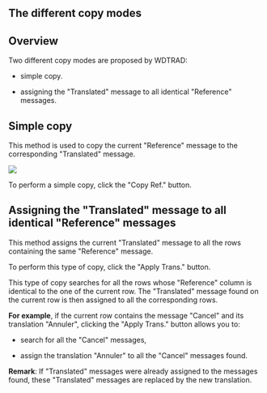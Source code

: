 
## The different copy modes
			



<a name="NOTE1"></a>
<a name="NOTE1_1"></a>


## Overview
<a name="overview_ELTTEXTE000093"></a>
Two different copy modes are proposed by WDTRAD:

- simple copy.

- assigning the "Translated" message to all identical "Reference" messages.




<a name="NOTE2"></a>
<a name="NOTE2_1"></a>


## Simple copy
<a name="simple_copy_ELTTEXTE000117"></a>
This method is used to copy the current "Reference" message to the corresponding "Translated" message.

![](https://doc.pcsoft.fr/en-US/images/image.awp?langid=3&name=CopieSimple.gif)


To perform a simple copy, click the "Copy Ref." button.

<a name="NOTE3"></a>
<a name="NOTE3_1"></a>


## Assigning the "Translated" message to all identical "Reference" messages
<a name="assigning_the_translated_message_all_identical_reference_messages_ELTTEXTE000141"></a>
This method assigns the current "Translated" message to all the rows containing the same "Reference" message.

To perform this type of copy, click the "Apply Trans." button.

This type of copy searches for all the rows whose "Reference" column is identical to the one of the current row. The "Translated" message found on the current row is then assigned to all the corresponding rows.

**For example**, if the current row contains the message "Cancel" and its translation "Annuler", clicking the "Apply Trans." button allows you to:

- search for all the "Cancel" messages, 

- assign the translation "Annuler" to all the "Cancel" messages found.




**Remark**: If "Translated" messages were already assigned to the messages found, these "Translated" messages are replaced by the new translation.


